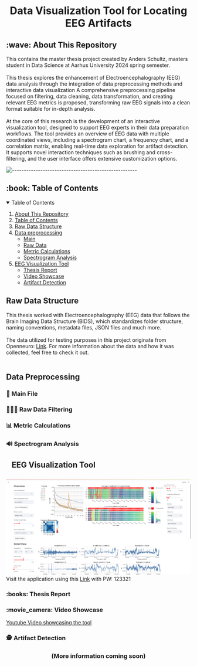 <h1 align="center" id="top">Data Visualization Tool for Locating EEG Artifacts</h1>
<h2 id="wave-about-this-repository">:wave: About This Repository</h2>
This contains the master thesis project created by Anders Schultz, masters student in Data Science at Aarhus University 2024 spring semester.
<br><br>
This thesis explores the enhancement of Electroencephalography (EEG) data analysis through the integration of data preprocessing methods and interactive data visualization A comprehensive preprocessing pipeline focused on filtering, data cleaning, data transformation, and creating relevant EEG metrics is proposed, transforming raw EEG signals into a clean format suitable for in-depth analysis.
<br><br>
At the core of this research is the development of an interactive visualization tool, designed to support EEG experts in their data preparation workflows. The tool provides an overview of EEG data with multiple coordinated views, including a spectrogram chart, a frequency chart, and a correlation matrix, enabling real-time data exploration for artifact detection. It supports novel interaction techniques such as brushing and cross-filtering, and the user interface offers extensive customization options.

![-----------------------------------------------------](https://raw.githubusercontent.com/andreasbm/readme/master/assets/lines/rainbow.png)

<h2 id="book-table-of-contents">:book: Table of Contents</h2>

<details open="open">
  <summary>Table of Contents</summary>
  <ol>
    <li><a href="#wave-about-this-repository">About This Repository</a></li>
    <li><a href="#book-table-of-contents">Table of Contents</a></li>
    <li><a href="#raw-data-structure">Raw Data Structure</a></li>
    <li>
      <a href="#data-preprocessing">Data preprocessing</a>
      <ul>
        <li><a href="#main">Main</a></li>
        <li><a href="#raw-data">Raw Data</a></li>
        <li><a href="#metric-calculations">Metric Calculations</a></li>
        <li><a href="#spectrogram analysis">Spectrogram Analysis</a></li>
      </ul>
    </li>
    <li>
      <a href="#eeg-visualization-tool">EEG Visualization Tool</a>
      <ul>
        <li><a href="#books-thesis-report">Thesis Report</a></li>
        <li><a href="#movie_camera-video-showcase">Video Showcase</a></li>
        <li><a href="#spy-artifact-detection">Artifact Detection</a></li>
      </ul>
    </li>
  </ol>
</details>

<h2 id="raw-data-structure">Raw Data Structure</h2>
This thesis worked with Electroencephalography (EEG) data that follows the Brain Imaging Data Structure (BIDS), which standardizes folder structure, naming conventions, metadata files, JSON files and much more.
<br><br>
The data utilized for testing purposes in this project originate from Openneuro: <a href="https://openneuro.org/datasets/ds004348/versions/1.0.4">Link</a>. For more information about the data and how it was collected, feel free to check it out.
<br><br>
<h2 id="data-preprocessing">Data Preprocessing</h2>
<h3 id="main">📁 Main File</h3>
<h3 id="raw-data">👩🏻‍💻 Raw Data Filtering</h3>
<h3 id="metric-calculations">📊 Metric Calculations</h3>
<h3 id="spectrogram analysis">🔊 Spectrogram Analysis</h3>
<h2 id="eeg-visualization-tool"><img src="https://seeklogo.com/images/S/streamlit-logo-1A3B208AE4-seeklogo.com.png" alt="" style="vertical-align: middle; margin-left: 10px; display: inline;" width="30"> EEG Visualization Tool</h2>
<img src="Images/overview_and_detail.png" alt="Overview and Detail" style="margin-top:10px;"/>
Visit the application using this <a href="https://eeg-visualization-tool-py-as.streamlit.app">Link</a> with PW: 123321
<h3 id="books-thesis-report">:books: Thesis Report</h3>
<h3 id="movie_camera-video-showcase">:movie_camera: Video Showcase</h3>
<a href = https://www.youtube.com/watch?v=q0UK1dZ_DFI>Youtube Video showcasing the tool</a>
<h3 id="spy-artifact-detection">🕵️ Artifact Detection</h3>

<h3 align="center">
  (More information coming soon)
</h3>






